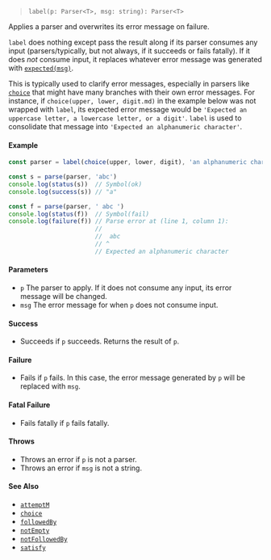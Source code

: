 <!--
 Copyright (c) 2020 Thomas J. Otterson
 
 This software is released under the MIT License.
 https://opensource.org/licenses/MIT
-->

> `label(p: Parser<T>, msg: string): Parser<T>`

Applies a parser and overwrites its error message on failure.

`label` does nothing except pass the result along if its parser consumes any input (parsers/typically, but not always, if it succeeds or fails fatally). If it does *not* consume input, it replaces whatever error message was generated with [`expected(msg)`](../tools/expected.md).

This is typically used to clarify error messages, especially in parsers like [`choice`](choice.md) that might have many branches with their own error messages. For instance, if `choice(upper, lower, digit.md)` in the example below was not wrapped with `label`, its expected error message would be `'Expected an uppercase letter, a lowercase letter, or a digit'`. `label` is used to consolidate that message into `'Expected an alphanumeric character'`.

#### Example

```javascript
const parser = label(choice(upper, lower, digit), 'an alphanumeric character')

const s = parse(parser, 'abc')
console.log(status(s))  // Symbol(ok)
console.log(success(s)) // "a"

const f = parse(parser, ' abc ')
console.log(status(f))  // Symbol(fail)
console.log(failure(f)) // Parse error at (line 1, column 1):
                        //
                        //  abc 
                        // ^
                        // Expected an alphanumeric character
```

#### Parameters

* `p` The parser to apply. If it does not consume any input, its error message will be changed.
* `msg` The error message for when `p` does not consume input.

#### Success

* Succeeds if `p` succeeds. Returns the result of `p`.

#### Failure

* Fails if `p` fails. In this case, the error message generated by `p` will be replaced with `msg`.

#### Fatal Failure

* Fails fatally if `p` fails fatally.

#### Throws

* Throws an error if `p` is not a parser.
* Throws an error if `msg` is not a string.

#### See Also

* [`attemptM`](attemptm.md)
* [`choice`](choice.md)
* [`followedBy`](followedby.md)
* [`notEmpty`](notempty.md)
* [`notFollowedBy`](notfollowedby.md)
* [`satisfy`](satisfy.md)